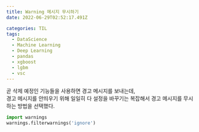 ```yaml
---
title: Warning 메시지 무시하기
date: 2022-06-29T02:52:17.491Z

categories: TIL
tags:
  - DataScience
  - Machine Learning
  - Deep Learning
  - pandas
  - xgboost
  - lgbm
  - vsc
---
```


곧 삭제 예정인 기능들을 사용하면 경고 메시지를 보내는데,  
경고 메시지를 안띄우기 위해 일일히 다 설정을 바꾸기는 복잡해서 경고 메시지를 무시하는 방법을 선택했다.

```python
import warnings
warnings.filterwarnings('ignore')
```